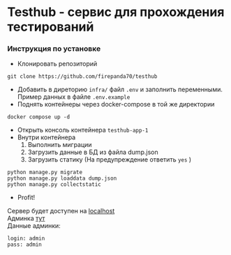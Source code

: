# Testhub - сервис для прохождения тестирований

### Инструкция по установке
- Клонировать репозиторий
```
git clone https://github.com/firepanda70/testhub
```
- Добавить в диреторию ```infra/``` файл ```.env``` и заполнить переменными. Пример данных в файле ```.env.example```
- Поднять контейнеры через docker-compose в той же директории
```
docker compose up -d
```
- Открыть консоль контейнера ```testhub-app-1```
- Внутри контейнера
  1. Выполнить миграции
  2. Загрузить данные в БД из файла dump.json
  3. Загрузить статику (На предупреждение ответить ```yes``` )
```
python manage.py migrate
python manage.py loaddata dump.json
python manage.py collectstatic
```
- Profit!

Сервер будет доступен на [localhost](http://localhost/)<br>
Админка [тут](http://localhost/admin/)<br>
Данные админки:
```
login: admin
pass: admin
```
